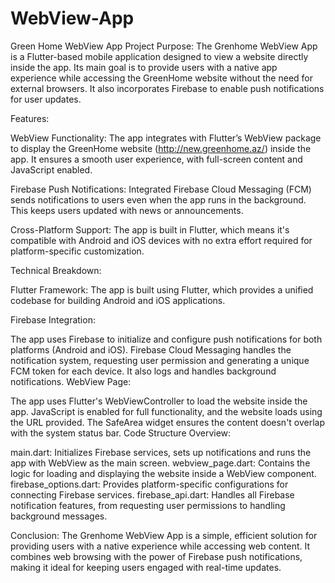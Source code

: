 # WebView-App
Green Home WebView App
Project Purpose: The Grenhome WebView App is a Flutter-based mobile application designed to view a website directly inside the app. Its main goal is to provide users with a native app experience while accessing the GreenHome website without the need for external browsers. It also incorporates Firebase to enable push notifications for user updates.

Features:

WebView Functionality: The app integrates with Flutter’s WebView package to display the GreenHome website (http://new.greenhome.az/) inside the app. It ensures a smooth user experience, with full-screen content and JavaScript enabled.

Firebase Push Notifications: Integrated Firebase Cloud Messaging (FCM) sends notifications to users even when the app runs in the background. This keeps users updated with news or announcements.

Cross-Platform Support: The app is built in Flutter, which means it's compatible with Android and iOS devices with no extra effort required for platform-specific customization.

Technical Breakdown:

Flutter Framework: The app is built using Flutter, which provides a unified codebase for building Android and iOS applications.

Firebase Integration:

The app uses Firebase to initialize and configure push notifications for both platforms (Android and iOS).
Firebase Cloud Messaging handles the notification system, requesting user permission and generating a unique FCM token for each device. It also logs and handles background notifications.
WebView Page:

The app uses Flutter's WebViewController to load the website inside the app. JavaScript is enabled for full functionality, and the website loads using the URL provided. The SafeArea widget ensures the content doesn't overlap with the system status bar.
Code Structure Overview:

main.dart: Initializes Firebase services, sets up notifications and runs the app with WebView as the main screen.
webview_page.dart: Contains the logic for loading and displaying the website inside a WebView component.
firebase_options.dart: Provides platform-specific configurations for connecting Firebase services.
firebase_api.dart: Handles all Firebase notification features, from requesting user permissions to handling background messages.

Conclusion: The Grenhome WebView App is a simple, efficient solution for providing users with a native experience while accessing web content. It combines web browsing with the power of Firebase push notifications, making it ideal for keeping users engaged with real-time updates.
